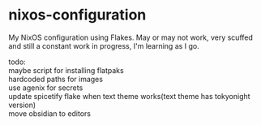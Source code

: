 # nixos-configuration
My NixOS configuration using Flakes. May or may not work, very scuffed and still a constant work in progress, I'm learning as I go. 

todo:<br> 
	maybe script for installing flatpaks<br>
	hardcoded paths for images<br>
	use agenix for secrets<br>
	update spicetify flake when text theme works(text theme has tokyonight version)<br>
	move obsidian to editors<br>
